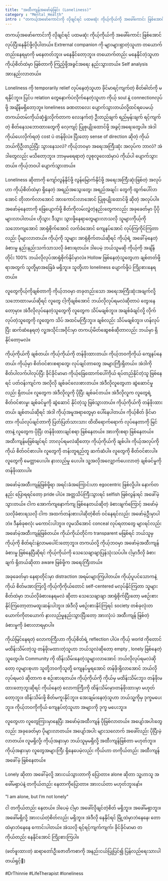 ```yaml
---
title: "အထီးကျန်အဖော်မဲ့ခြင်း (Loneliness)"
category : "Mental Health"
intro : "တကယ့်အဖော်ကောင်းကို လိုချင်ရင် ပထမဆုံး ကိုယ့်ကိုယ်ကို အဖေါ်ကောင်း ဖြစ်အောင်လုပ်ပြီးနေနိုင်ဖို့လိုပါတယ်။ Extrernal companion ကို များများရှာတဲ့သူဟာ တယောက်တည်းနေရမှာကို မနေတတ်ဘူး။ မနေနိုင်တော့ဘူး။ တယောက်တည်း မနေနိုင်တဲ့သူဟာ ကိုယ့်စိတ်ထဲမှာ ဖြစ်တာကို ကြည့်ဖို့အခွင်အရေး နည်းသွားတယ်။ Self analysis အားနည်းလာတယ်။ "
---
```

တကယ့်အဖော်ကောင်းကို လိုချင်ရင် ပထမဆုံး ကိုယ့်ကိုယ်ကို အဖေါ်ကောင်း ဖြစ်အောင်လုပ်ပြီးနေနိုင်ဖို့လိုပါတယ်။ Extrernal companion ကို များများရှာတဲ့သူဟာ တယောက်တည်းနေရမှာကို မနေတတ်ဘူး။ မနေနိုင်တော့ဘူး။ တယောက်တည်း မနေနိုင်တဲ့သူဟာ ကိုယ့်စိတ်ထဲမှာ ဖြစ်တာကို ကြည့်ဖို့အခွင်အရေး နည်းသွားတယ်။ Self analysis အားနည်းလာတယ်။

Loneliness ကို temporarily relief လုပ်နေတဲ့သူဟာ ခိုင်မာရင့်ကျက်တဲ့ စိတ်ဓါတ်ကို မရနိုင်ဘူး။ ပြင်ပ relation တွေနောက်ပဲလိုက်နေတဲ့သူဟာ ကိုယ့် soul နဲ့ connectionလုပ်ဖို့ အချိန်မရှိတော့ဘူ။ loneliness ခဏတာ‌လေး ပျောက်သွားတယ်လို့ထင်ရပေမယ့် တကယ်တမ်းကိုယ်ဆုံရှုံးလိုက်တာက လေးနက်တဲ့ ဦးတည်ချက် ရည်မှန်းချက် ရင့်ကျက်တဲ့ စိတ်နေသဘောထားတွေကို လေ့ကျင့် ပြုစုပျိုးထောင်ဖို့ အခွင့်အရေးတွေပါ။ အဲဒါကိုယ်ပေးလိုက်ရတဲ့ cost ပဲ တန်ဖိုးပဲ။ ပြီးတော့ sense of direction ဆိုတဲ့ ကိုယ် ဘယ်ကိုဦးတည်ပြီး သွားနေသလဲ? ကိုယ့်ဘဝမှာ အရေးအကြီးဆုံး အလုပ်က ဘာလဲ? အဲဒါတွေလည်း မသိတော့ဘူး။ ဘာမှမရေရာတဲ့ လူစုလူဝေးထဲမှာပဲ ကိုယ်ပါ ပျောက်သွားတယ်။ ကိုယ့်ဘဝပါ ပျောက်သွားတယ်။

Loneliness ဆိုတာကို ကျော်လွန်နိုင်ဖို့ လွန်မြောက်နိုင်ဖို့ အရေးအကြီးဆုံးဖြစ်တဲ့ အလုပ်ဟာ ကိုယ့်စိတ်ထဲမှာ ရှိနေတဲ့ အရည်အသွေးတွေ၊ အရည်အချင်း တွေကို ထွက်ပေါ်လာအောင် တိုးတက်လာအောင် အားကောင်းလာအောင် ပြုစုပျိုးထောင်ဖို့ ဆိုတဲ့ အလုပ်ပါ။ အဖော်မဲ့နေတာကို ဖြေပျောက်ဖို့ စိတ်ကိုလမ်းလွှဲတဲ့နည်းတွေကလည်း အခုခေတ်မှာ ပိုပိုများလာပါတယ်။ ဟိုသွား ဒီသွား သွားဖို့နေရာတွေများလာသလို သူများကိုယ့်ကို သဘောကျအောင် အာရုံစိုက်အောင် လက်ခံအောင် ကျေနပ်အောင် လုပ်ကြကိုင်ကြတာလည်း ပိုများလာတယ်။ ကိုယ့်ကို သူများ အာရုံစိုက်တယ်ဆိုရင် ကိုယ့်ရဲ့ အဖေါ်မဲ့နေတဲ့ ခံစားမှု နည်းနည်းသက်သာသလို ခံစားရတယ်။ ဒါပေမဲ့ ဘယ်သူမဆို ကိုယ့်ကို အချိန်တိုင်း 100% ဘယ်လိုလုပ်အာရုံစိုက်နိုင်မှာလဲ။ Hollow ဖြစ်နေတဲ့သူတွေဟာ ချစ်တတ်ဖို့ရာအတွက် သူတို့မှာအခြေခံ မရှိဘူး။ သူတို့ဟာ loneliness ပျောက်ဖို့ပဲ ကြိုးစားနေရတယ်။

လူတွေကိုယ့်ကိုချစ်တာကို ကိုယ့်ဘဝမှာ တခုတည်းသော အရေးအကြီးဆုံးအချက်လို့ သဘောထားမယ်ဆိုရင် လူတွေ ငါ့ကိုချစ်အောင် ဘယ်လိုလုပ်ရမလဲဆိုတာပဲ တွေးနေတော့မှာ။ အဲဒီလိုလုပ်နေတဲ့သူတွေကို လူတွေက သိပ်မချစ်ဘူး။ အချစ်ခံချင်လို့ လိုက်လုပ်တဲ့သူတွေကို လူတွေက သိပ် အထင်မကြီးဘူး။ ချစ်လည်း သိပ်မချစ်ဘူး။ ဟန်လုပ်ပြီး ဆက်ဆံနေရတဲ့ လူ့အသိုင်းအဝိုင်းမှာ တကယ့်မိတ်ဆွေစစ်ဆိုတာလည်း ဘယ်မှာ ရှိနိုင်တော့မလဲ။ 

ကိုယ့်ကိုယ်ကို ချစ်တယ်၊ ကိုယ့်ကိုယ်ကို တန်ဖိုးထားတယ်၊ ကိုယ့်ဘဝကိုကိုယ် ကျေနပ်နေတယ်၊ ကိုယ့်မှာ စိတ်ဝင်စားစရာတွေ၊ လုပ်ချင်တာတွေ အများကြီးရှိတယ်၊၊ အဲဒါကို စိတ်ပါလက်ပါလုပ်ပြီး ခိုင်ခိုင်မာမာ ကိုယ့်ခြေထောက်ပေါ်ကိုယ် ရပ်တည်နိုင်တဲ့သူ ဖြစ်နေရင် ပတ်ဝန်းကျင်က အလိုလို ချစ်ခင်လေးစားတယ်။ အဲဒီလိုလူတွေဟာ ဆွဲဆောင်မှုလည်း ရှိတယ်။ လူတွေက အဲဒီလိုလူကို ပိုပြီး ချစ်ခင်တယ်။ အဲဒီလိုလူက လူတွေရဲ့ စိတ်ဝင်စားမှု၊ ချစ်ခင်မှုကို ဆွဲဆောင် နိုင်တဲ့သူ ဖြစ်သွားတယ်။ ကိုယ့်ကိုယ်ကို တန်ဖိုးထားတယ်၊ ချစ်တယ်ဆိုရင် အဲဒါ ကိုယ့်အမူအရာတွေမှာ ပေါ်နေပါတယ်။ ကိုယ့်စိတ် ခိုင်မာတာ၊ ကိုယ်လုပ်ချင်တာကို ပြတ်ပြတ်သားသား ထိထိရောက်ရောက် လုပ်နေတာကို မြင်တာနဲ့ လူတွေက ပိုပြီး တန်ဖိုးထားချင်စရာ ဖြစ်နေတယ်။ အားကိုးစရာ ဖြစ်နေတယ်။ အထီးကျန်မဖြစ်ချင်ရင် ဘာလုပ်ရမလဲဆိုတော့၊ ကိုယ့်ကိုယ်ကို ချစ်ပါ။ ကိုယ့်အလုပ်ကိုကိုယ် စိတ်ဝင်စားပါ။ လူတွေကို တန်းတူရည်တူ ဆက်ဆံပါ။ လူတွေကို စိတ်ဝင်စားပါ။ လူတွေကို မေတ္တာပေးပါ။ နားလည်မှု ပေးပါ။ သူ့အလိုအလျှောက်ပေးလာတဲ့ ချစ်ခင်မှုကို တန်ဖိုးထားပါ။

အဖော်မဲ့အထီးကျန်ဖြစ်ဖို့ရာ အရင်းခံအကြောင်းဟာ egocentric ဖြစ်လို့ပါ။ နောက်တနည်း ပြောရရင်တော့ pride ပါပဲ။ အတ္တသိပ်ကြီးသွားရင် selfish ဖြစ်လွန်းရင် အဖေါ်မဲ့သွားတယ်။ ငါက အောက်ကျနောက်ကျ ဖြစ်နေတယ်ဆိုတဲ့ ခံစားချက်ကြောင့် အဖော်မဲ့သလိုခံစားရသလို ငါက အထက်တန်းစားပါဆိုတဲ့စိတ် ဝင်နေရင်လည်း အဖော်မဲ့ဦးမှာပါဘဲ။ ဒီနှစ်ခုစလုံး မကောင်းပါဘူး။
လူမသိအောင် conceal လုပ်ရတာတွေ များရင်လည်း အဖော်မဲ့အထီးကျန်ဖြစ်တယ်။ ကိုယ်ကိုယ်တိုင်က transparent မဖြစ်ရင် ဘယ်သူမှကိုယ့်ကို စိတ်ရင်းနဲ့လာမပေါင်းတော့ဘူး။ တကယ်လို့ ကိုယ့်ဘဝမှာ အဖော်မဲ့အထီးကျန် ခံစားမှု ဖြစ်နေပြီဆိုရင် ကိုယ့်ကိုယ်ကို သေသေချာချာပြန်သုံးသပ်ပါ။ ငါ့မှာဒီလို ခံစားချက် ရှိတယ်ဆိုတာ aware ဖြစ်ဖို့က အရေးကြီးတယ်။

အခုခေတ်မှာ နေရာတိုင်းမှာ distraction အရမ်းများကြပါတယ်။ ကိုယ့်ပူပင်သောကနဲ့ကိုယ် စိတ်မအားကြလို့ ကိုယ့်ကိုကိုယ်တောင် self-centered မလုပ်နိုင်ကြတာ သူများစိတ်ထဲမှာ ဘယ်လိုခံစားနေရမလဲ ဆိုတာ သေသေချာချာ အာရုံစိုက်ပြီးတော့ မစဉ်းစားနိုင်ကြတော့တာမထူးဆန်းပါဘူး။ အဲဒီလို မစဉ်းစားနိုင်ကြရင် society တစ်ခုလုံးတယောက်ကိုတယောက် နားလည်မှုနည်းသွားပြီးတော့ အားလုံးပဲ အထီးကျန် ဖြစ်တဲ့ ခံစားမှုကို ခံစားလာရမှာပါ။

ကိုယ်မြင်နေရတဲ့ လောကကြီးဟာ ကိုယ့်စိတ်ရဲ့ reflection ပါပဲ။ ကိုယ့် world ကို‌တောင် မထိန်းသိမ်းတဲ့သူ တန်ဖိုးမထားတဲ့သူဟာ ဘယ်သူလဲဆိုတော့ empty , lonely ဖြစ်နေတဲ့သူတွေပါ။ Community ကို ထိန်းသိမ်းနေတဲ့သူများလာအောင် ဘယ်လိုလုပ်ရမလဲဆိုတော့ လူများစုဟာ သူတို့ဘဝကိုသူတို့ ကျေနပ်မှုရအောင် တန်ဖိုးရှိလာအောင် ဘယ်လိုလုပ်ရမလဲ ဆိုတာက စ စဉ်းစားရတယ်။ ကိုယ့်ကိုယ်ကို ကိုယ်မှ မထိန်းသိမ်းဘူး၊ တန်ဖိုးမထားတော့ဘူးဆိုရင် ကိုယ်နေတဲ့ လောကကြီးကို ထိန်းသိမ်းမှာ၊တန်ဖိုးထားမှာ မဟုတ်တော့ဘူး။ ထိန်းသိမ်းဖို့ စိတ်မကူးနိုင်ဘူး။ အေးချမ်းနေတဲ့သူဟာ ဘယ်သူ့ကိုမှ ဒုက္ခမပေးဘူး။ ကိုယ့်ဘဝကိုကိုယ် ကျေနပ်တဲ့သူဟာ အများကို ဒုက္ခ မပေးဘူး။

လူတွေဟာ လူတွေကြားမှာနေပြီး အဖော်မဲ့အထီးကျန် ပိုဖြစ်လာတယ်။ အပျော်အပါးတွေလည်း အခုခေတ်မှာ ပိုများလာတယ်။ အပျော်အပါး များသလောက် အဖေါ်လည်း ပိုပြီးမဲ့လာတယ်။ လူမရှိလို့၊ ကိုယ့်အနားမှာ ဘယ်သူမှမရှိလို့ အထီးကျန်ဖြစ်တာ မဟုတ်ဘူး။ ကိုယ့်အနားမှာ လူတွေအများကြီး ရှိနေပေမဲ့လည်း ကိုယ်ဟာ တကိုယ်တည်း အထီးကျန် အဖေါ်မဲ့ ဖြစ်နေတယ်။

Lonely ဆိုတာ အဖေါ်မဲ့လို့ အားငယ်သွားတာကို ပြောတာ။ alone ဆိုတာ သူ့ဟာသူ အဖေါ်မရှာပဲနဲ့ တကိုယ်တည်း နေတာကိုပြောတာ။ အားငယ်တာ မဟုတ်ဘူးနော်။

"I am alone, but I’m not lonely"

ငါ တကိုယ်တည်း နေတယ်။ ဒါပေမဲ့ ငါ့မှာ အဖေါ်လိုချင်တဲ့စိတ် မရှိဘူး။ အဖေါ်မရှာဘူး။ အဖေါ်မရှိလို့ အားငယ်တဲ့စိတ်လည်း မရှိဘူး။ အဲဒီလို နေနိုင်ရင် မြို့ထဲမှာဘဲနေနေ၊ တောထဲမှာဘဲနေနေ ကောင်းပါတယ်။ အဲသလို ရင့်ရင့်ကျက်ကျက်၊ ခိုင်ခိုင်မာမာ တကိုယ်တည်း နေနိုင်အောင် ကြိုးစားကြပါ။

(ဖတ်ဖူးထားတဲ့ ဆရာတော်ဦးဇောတိကစာကို အနည်းငယ်ပြုပြင်၍ ပြန်လည်ရေးသားပါတယ်ရှင့်🙏)

#DrThinnie 
#LifeTherapist 
#loneliness
